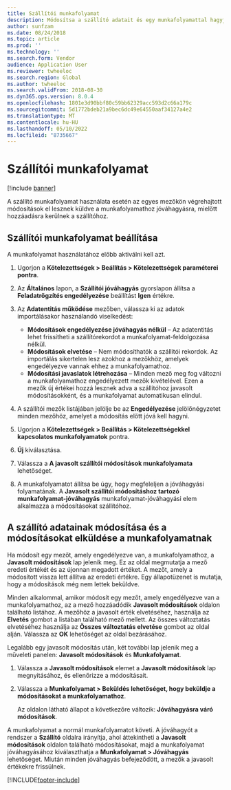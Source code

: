 ```yaml
---
title: Szállítói munkafolyamat
description: Módosítsa a szállító adatait és egy munkafolyamattal hagyja jóvá.
author: sunfzam
ms.date: 08/24/2018
ms.topic: article
ms.prod: ''
ms.technology: ''
ms.search.form: Vendor
audience: Application User
ms.reviewer: twheeloc
ms.search.region: Global
ms.author: twheeloc
ms.search.validFrom: 2018-08-30
ms.dyn365.ops.version: 8.0.4
ms.openlocfilehash: 1801e3d90bbf80c59bb62329acc593d2c66a179c
ms.sourcegitcommit: 5d1772bdeb21a9bec6dc49e64550aaf34127a4e2
ms.translationtype: MT
ms.contentlocale: hu-HU
ms.lasthandoff: 05/10/2022
ms.locfileid: "8735667"
---
```

# <a name="vendor-workflow"></a>Szállítói munkafolyamat

[!include [banner](../includes/banner.md)]

A szállító munkafolyamat használata esetén az egyes mezőkön végrehajtott módosítások el lesznek küldve a munkafolyamathoz jóváhagyásra, mielőtt hozzáadásra kerülnek a szállítóhoz.

## <a name="set-up-the-vendor-workflow"></a>Szállítói munkafolyamat beállítása

A munkafolyamat használatához előbb aktiválni kell azt.

1. Ugorjon a **Kötelezettségek \> Beállítás \> Kötelezettségek paraméterei pontra**.
2. Az **Általános** lapon, a **Szállítói jóváhagyás** gyorslapon állítsa a **Feladatrögzítés engedélyezése** beállítást **Igen** értékre.
3. Az **Adatentitás működése** mezőben, válassza ki az adatok importálásakor használandó viselkedést:

    - **Módosítások engedélyezése jóváhagyás nélkül** – Az adatentitás lehet frissítheti a szállítórekordot a munkafolyamat-feldolgozása nélkül.
    - **Módosítások elvetése** – Nem módosíthatók a szállítói rekordok. Az importálás sikertelen lesz azokhoz a mezőkhöz, amelyek engedélyezve vannak ehhez a munkafolyamathoz.
    - **Módosítási javaslatok létrehozása** – Minden mező meg fog változni a munkafolyamathoz engedélyezett mezők kivételével. Ezen a mezők új értékei hozzá lesznek adva a szállítóhoz javasolt módosításokként, és a munkafolyamat automatikusan elindul.

4. A szállítói mezők listájában jelölje be az **Engedélyezése** jelölőnégyzetet minden mezőhöz, amelyet a módosítás előtt jóvá kell hagyni.
5. Ugorjon a **Kötelezettségek \> Beállítás \> Kötelezettségekkel kapcsolatos munkafolyamatok** pontra.
6. **Új** kiválasztása.
7. Válassza a **A javasolt szállítói módosítások munkafolyamata** lehetőséget. 
8. A munkafolyamatot állítsa be úgy, hogy megfeleljen a jóváhagyási folyamatának. A **Javasolt szállítói módosításhoz tartozó munkafolyamat-jóváhagyás** munkafolyamat-jóváhagyási elem alkalmazza a módosításokat szállítóhoz.

## <a name="change-vendor-information-and-submit-the-changes-to-the-workflow"></a>A szállító adatainak módosítása és a módosításokat elküldése a munkafolyamatnak

Ha módosít egy mezőt, amely engedélyezve van, a munkafolyamathoz, a **Javasolt módosítások** lap jelenik meg. Ez az oldal megmutatja a mező eredeti értékét és az újonnan megadott értéket. A mezőt, amely a módosított vissza lett állítva az eredeti értékre. Egy állapotüzenet is mutatja, hogy a módosítások még nem lettek beküldve. 

Minden alkalommal, amikor módosít egy mezőt, amely engedélyezve van a munkafolyamathoz, az a mező hozzáadódik **Javasolt módosítások** oldalon található listához. A mezőhöz a javasolt érték elvetéséhez, használja az **Elvetés** gombot a listában található mező mellett. Az összes változtatás elvetéséhez használja az **Összes változtatás elvetése** gombot az oldal alján. Válassza az **OK** lehetőséget az oldal bezárásához.

Legalább egy javasolt módosítás után, két további lap jelenik meg a műveleti panelen: **Javasolt módosítások** és **Munkafolyamat**.

1. Válassza a **Javasolt módosítások** elemet a **Javasolt módosítások** lap megnyitásához, és ellenőrizze a módosításait.
2. Válassza a **Munkafolyamat \> Beküldés lehetőséget, hogy beküldje a módosításokat a munkafolyamathoz**.

    Az oldalon látható állapot a következőre változik: **Jóváhagyásra váró módosítások**.

A munkafolyamat a normál munkafolyamatot követi. A jóváhagyót a rendszer a **Szállító** oldalra irányítja, ahol áttekintheti a **Javasolt módosítások** oldalon található módosításokat, majd a munkafolyamat jóváhagyásához kiválaszthatja a **Munkafolyamat \> Jóváhagyás** lehetőséget. Miután minden jóváhagyás befejeződött, a mezők a javasolt értékekre frissülnek.


[!INCLUDE[footer-include](../../includes/footer-banner.md)]
